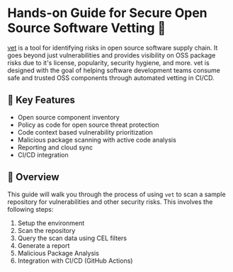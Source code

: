 # Hands-on Guide for Secure Open Source Software Vetting 🚀

[vet](https://github.com/safedep/vet) is a tool for identifying risks in open source software supply chain. It goes beyond just vulnerabilities and provides visibility on OSS package risks due to it's license, popularity, security hygiene, and more. vet is designed with the goal of helping software development teams consume safe and trusted OSS components through automated vetting in CI/CD.

## 🔑 Key Features

- Open source component inventory
- Policy as code for open source threat protection
- Code context based vulnerability prioritization
- Malicious package scanning with active code analysis
- Reporting and cloud sync
- CI/CD integration

## 🎯 Overview

This guide will walk you through the process of using `vet` to scan a sample repository for vulnerabilities and other security risks.
This involves the following steps:

1. Setup the environment
2. Scan the repository
3. Query the scan data using CEL filters
4. Generate a report
5. Malicious Package Analysis
6. Integration with CI/CD (GitHub Actions)